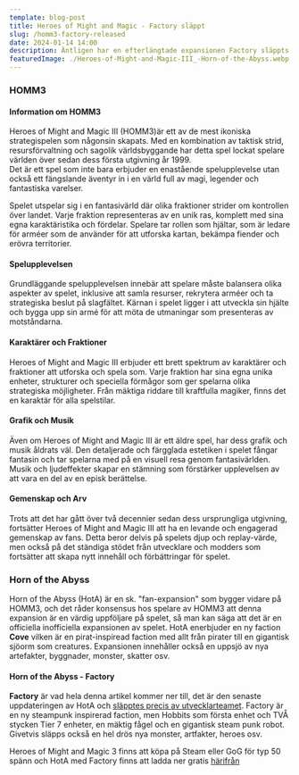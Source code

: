 ```yaml
---
template: blog-post
title: Heroes of Might and Magic - Factory släppt
slug: /homm3-factory-released
date: 2024-01-14 14:00
description: Äntligen har en efterlängtade expansionen Factory släppts till Heroes of Might and Magic 3
featuredImage: ./Heroes-of-Might-and-Magic-III_-Horn-of-the-Abyss.webp
---
```


### HOMM3

#### Information om HOMM3
Heroes of Might and Magic III  (HOMM3)är ett av de mest ikoniska strategispelen som någonsin skapats. Med en kombination av taktisk strid, resursförvaltning och sagolik världsbyggande har detta spel lockat spelare världen över sedan dess första utgivning år 1999.  
Det är ett spel som inte bara erbjuder en enastående spelupplevelse utan också ett fängslande äventyr in i en värld full av magi, legender och fantastiska varelser.

Spelet utspelar sig i en fantasivärld där olika fraktioner strider om kontrollen över landet. Varje fraktion representeras av en unik ras, komplett med sina egna karaktäristika och fördelar. Spelare tar rollen som hjältar, som är ledare för arméer som de använder för att utforska kartan, bekämpa fiender och erövra territorier.

#### Spelupplevelsen
Grundläggande spelupplevelsen innebär att spelare måste balansera olika aspekter av spelet, inklusive att samla resurser, rekrytera arméer och ta strategiska beslut på slagfältet. Kärnan i spelet ligger i att utveckla sin hjälte och bygga upp sin armé för att möta de utmaningar som presenteras av motståndarna.

#### Karaktärer och Fraktioner
Heroes of Might and Magic III erbjuder ett brett spektrum av karaktärer och fraktioner att utforska och spela som. Varje fraktion har sina egna unika enheter, strukturer och speciella förmågor som ger spelarna olika strategiska möjligheter. Från mäktiga riddare till kraftfulla magiker, finns det en karaktär för alla spelstilar.

#### Grafik och Musik
Även om Heroes of Might and Magic III är ett äldre spel, har dess grafik och musik åldrats väl. Den detaljerade och färgglada estetiken i spelet fångar fantasin och tar spelarna med på en visuell resa genom fantasivärlden. Musik och ljudeffekter skapar en stämning som förstärker upplevelsen av att vara en del av en episk berättelse.

#### Gemenskap och Arv
Trots att det har gått över två decennier sedan dess ursprungliga utgivning, fortsätter Heroes of Might and Magic III att ha en levande och engagerad gemenskap av fans. Detta beror delvis på spelets djup och replay-värde, men också på det ständiga stödet från utvecklare och modders som fortsätter att skapa nytt innehåll och förbättringar för spelet.

### Horn of the Abyss
Horn of the Abyss (HotA) är en sk. "fan-expansion" som bygger vidare på HOMM3, och det råder konsensus hos spelare av HOMM3 att denna expansion är en värdig uppföljare på spelet, så man kan säga att det är en officiella inofficiella expansionen av spelet. HotA enerbjuder en ny faction **Cove** vilken är en pirat-inspiread faction med allt från pirater till en gigantisk sjöorm som creatures. Expansionen innehåller också en uppsjö av nya artefakter, byggnader, monster, skatter osv.

#### Horn of the Abyss - Factory
**Factory** är vad hela denna artikel kommer ner till, det är den senaste uppdateringen av HotA och [släpptes precis av utvecklarteamet](https://heroes3wog.net/horn-of-the-abyss-v1-7-with-factory-was-released-full-changelog). Factory är en ny steampunk inspirerad faction, men Hobbits som första enhet och TVÅ stycken Tier 7 enheter, en mäktig fågel och en gigantisk steam punk robot. Givetvis släpps också en hel drös nya monster, artfakter, heroes osv.

Heroes of Might and Magic 3 finns att köpa på Steam eller GoG för typ 50 spänn och HotA med Factory finns att ladda ner gratis [härifrån](https://heroes3wog.net/horn-of-the-abyss/)



